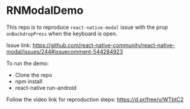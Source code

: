 # RNModalDemo

This repo is to reproduce `react-native-modal` issue with the prop `onBackdropPress` when the keyboard is open.

Issue link: https://github.com/react-native-community/react-native-modal/issues/244#issuecomment-544284923

To run the demo:
- Clone the repo
- npm install
- react-native run-android

Follow the video link for reproduction steps: https://d.pr/free/v/WTbtC2 

